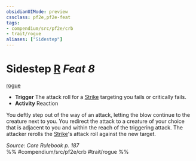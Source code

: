 ```yaml
---
obsidianUIMode: preview
cssclass: pf2e,pf2e-feat
tags:
- compendium/src/pf2e/crb
- trait/rogue
aliases: ["Sidestep"]
---
```

# Sidestep  [R](chapter-9-playing-the-game.md#Actions "Reaction") *Feat 8*  
[rogue](Reference/Rules/Traits/rogue.md "Rogue Class Trait")  

- **Trigger** The attack roll for a [Strike](strike.md) targeting you fails or critically fails.
- **Activity** Reaction

You deftly step out of the way of an attack, letting the blow continue to the creature next to you. You redirect the attack to a creature of your choice that is adjacent to you and within the reach of the triggering attack. The attacker rerolls the [Strike](strike.md)'s attack roll against the new target.

*Source: Core Rulebook p. 187*  
%% #compendium/src/pf2e/crb #trait/rogue %%